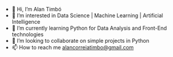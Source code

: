 - 👋 Hi, I’m Alan Timbó
- 👀 I’m interested in Data Science | Machine Learning | Artificial Intelligence
- 🌱 I’m currently learning Python for Data Analysis and Front-End technologies
- 💞️ I’m looking to collaborate on simple projects in Python
- 📫 How to reach me alancorreiatimbo@gmail.com

<!---
alantimb/alantimb is a ✨ special ✨ repository because its `README.md` (this file) appears on your GitHub profile.
You can click the Preview link to take a look at your changes.
--->
